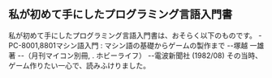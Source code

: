 ## 私が初めて手にしたプログラミング言語入門書

私が初めて手にしたプログラミング言語入門書は、おそらく以下のものです。
-PC-8001,8801マシン語入門 : マシン語の基礎からゲームの製作まで
--塚越 一雄 著
--（月刊マイコン別冊, . ホビーライフ）
--電波新聞社 (1982/08)
その当時、ゲーム作りたい一心で、読みふけりました。
